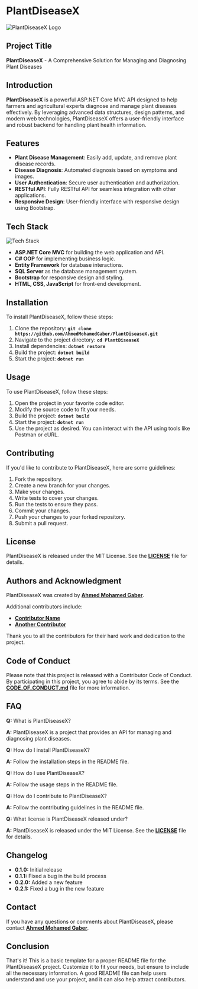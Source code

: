 # **PlantDiseaseX**

![PlantDiseaseX Logo](https://via.placeholder.com/800x200?text=PlantDiseaseX+Logo)

## **Project Title**

**PlantDiseaseX** - A Comprehensive Solution for Managing and Diagnosing Plant Diseases

## **Introduction**

**PlantDiseaseX** is a powerful ASP.NET Core MVC API designed to help farmers and agricultural experts diagnose and manage plant diseases effectively. By leveraging advanced data structures, design patterns, and modern web technologies, PlantDiseaseX offers a user-friendly interface and robust backend for handling plant health information.

## **Features**

- **Plant Disease Management**: Easily add, update, and remove plant disease records.
- **Disease Diagnosis**: Automated diagnosis based on symptoms and images.
- **User Authentication**: Secure user authentication and authorization.
- **RESTful API**: Fully RESTful API for seamless integration with other applications.
- **Responsive Design**: User-friendly interface with responsive design using Bootstrap.

## **Tech Stack**

![Tech Stack](https://via.placeholder.com/800x150?text=ASP.NET+Core+MVC+%7C+C%23+%7C+Entity+Framework+%7C+SQL+Server+%7C+Bootstrap+%7C+HTML+%7C+CSS+%7C+JavaScript)

- **ASP.NET Core MVC** for building the web application and API.
- **C# OOP** for implementing business logic.
- **Entity Framework** for database interactions.
- **SQL Server** as the database management system.
- **Bootstrap** for responsive design and styling.
- **HTML, CSS, JavaScript** for front-end development.


## **Installation**

To install PlantDiseaseX, follow these steps:

1. Clone the repository: **`git clone https://github.com/AhmedMohamedGaber/PlantDiseaseX.git`**
2. Navigate to the project directory: **`cd PlantDiseaseX`**
3. Install dependencies: **`dotnet restore`**
4. Build the project: **`dotnet build`**
5. Start the project: **`dotnet run`**

## **Usage**

To use PlantDiseaseX, follow these steps:

1. Open the project in your favorite code editor.
2. Modify the source code to fit your needs.
3. Build the project: **`dotnet build`**
4. Start the project: **`dotnet run`**
5. Use the project as desired. You can interact with the API using tools like Postman or cURL.

## **Contributing**

If you'd like to contribute to PlantDiseaseX, here are some guidelines:

1. Fork the repository.
2. Create a new branch for your changes.
3. Make your changes.
4. Write tests to cover your changes.
5. Run the tests to ensure they pass.
6. Commit your changes.
7. Push your changes to your forked repository.
8. Submit a pull request.

## **License**

PlantDiseaseX is released under the MIT License. See the **[LICENSE](https://github.com/AhmedMohamedGaber/PlantDiseaseX/blob/master/LICENSE)** file for details.

## **Authors and Acknowledgment**

PlantDiseaseX was created by **[Ahmed Mohamed Gaber](https://github.com/AhmedMohamedGaber)**.

Additional contributors include:

- **[Contributor Name](https://github.com/contributor-name)**
- **[Another Contributor](https://github.com/another-contributor)**

Thank you to all the contributors for their hard work and dedication to the project.

## **Code of Conduct**

Please note that this project is released with a Contributor Code of Conduct. By participating in this project, you agree to abide by its terms. See the **[CODE_OF_CONDUCT.md](https://github.com/AhmedMohamedGaber/PlantDiseaseX/blob/master/CODE_OF_CONDUCT.md)** file for more information.

## **FAQ**

**Q:** What is PlantDiseaseX?

**A:** PlantDiseaseX is a project that provides an API for managing and diagnosing plant diseases.

**Q:** How do I install PlantDiseaseX?

**A:** Follow the installation steps in the README file.

**Q:** How do I use PlantDiseaseX?

**A:** Follow the usage steps in the README file.

**Q:** How do I contribute to PlantDiseaseX?

**A:** Follow the contributing guidelines in the README file.

**Q:** What license is PlantDiseaseX released under?

**A:** PlantDiseaseX is released under the MIT License. See the **[LICENSE](https://github.com/AhmedMohamedGaber/PlantDiseaseX/blob/master/LICENSE)** file for details.

## **Changelog**

- **0.1.0:** Initial release
- **0.1.1:** Fixed a bug in the build process
- **0.2.0:** Added a new feature
- **0.2.1:** Fixed a bug in the new feature

## **Contact**

If you have any questions or comments about PlantDiseaseX, please contact **[Ahmed Mohamed Gaber](you@example.com)**.

## **Conclusion**

That's it! This is a basic template for a proper README file for the PlantDiseaseX project. Customize it to fit your needs, but ensure to include all the necessary information. A good README file can help users understand and use your project, and it can also help attract contributors.
